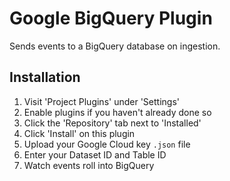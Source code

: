 # Google BigQuery Plugin

Sends events to a BigQuery database on ingestion.

## Installation

1. Visit 'Project Plugins' under 'Settings'
1. Enable plugins if you haven't already done so
1. Click the 'Repository' tab next to 'Installed'
1. Click 'Install' on this plugin
1. Upload your Google Cloud key `.json` file
1. Enter your Dataset ID and Table ID
1. Watch events roll into BigQuery




